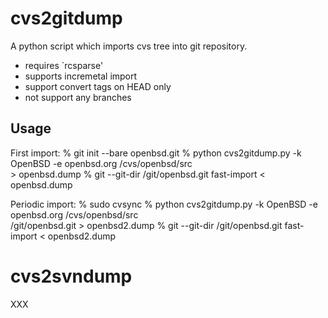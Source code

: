 cvs2gitdump
===========

A python script which imports cvs tree into git repository.

- requires `rcsparse'
- supports incremetal import
- support convert tags on HEAD only
- not support any branches

Usage
-----

First import:
   % git init --bare openbsd.git
   % python cvs2gitdump.py -k OpenBSD -e openbsd.org /cvs/openbsd/src \
       > openbsd.dump
   % git --git-dir /git/openbsd.git fast-import < openbsd.dump

Periodic import:
   % sudo cvsync
   % python cvs2gitdump.py -k OpenBSD -e openbsd.org /cvs/openbsd/src \
       /git/openbsd.git > openbsd2.dump
   % git --git-dir /git/openbsd.git fast-import < openbsd2.dump

cvs2svndump
===========

XXX
